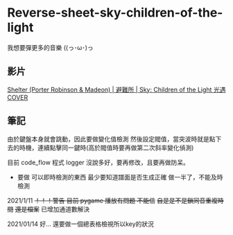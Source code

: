 # Reverse-sheet-sky-children-of-the-light
我想要彈更多的音樂 ((っ･ω･)っ

## 影片
[Shelter (Porter Robinson & Madeon) | 避難所 | Sky: Children of the Light 光遇 COVER](https://www.youtube.com/watch?v=Rf_DHuEkdY4)

## 筆記
由於鍵盤本身就會跳動，因此要做變化值檢測
然後設定閥值，當突波時就是點下去的時機，連續點擊同一鍵時(高於閥值時要再做第二次斜率變化偵測)

目前 code_flow 程式 logger 沒說多好，要再修改，且要再做防呆。

- 要做 可以即時檢測的東西 最少要知道譜面是否生成正確
做一半了，不能及時檢測


2021/1/11
~~！！！警告 目前 pygame 播放有問題 不能信~~
~~自是是不是鎖同音重複時間~~
~~還是檔案~~
已增加通道數解決

2021/01/14
好... 還要做一個總表格檢視所以key的狀況